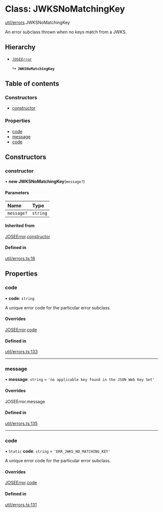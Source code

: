 # Class: JWKSNoMatchingKey

[util/errors](../modules/util_errors.md).JWKSNoMatchingKey

An error subclass thrown when no keys match from a JWKS.

## Hierarchy

- [`JOSEError`](util_errors.JOSEError.md)

  ↳ **`JWKSNoMatchingKey`**

## Table of contents

### Constructors

- [constructor](util_errors.JWKSNoMatchingKey.md#constructor)

### Properties

- [code](util_errors.JWKSNoMatchingKey.md#code)
- [message](util_errors.JWKSNoMatchingKey.md#message)
- [code](util_errors.JWKSNoMatchingKey.md#code)

## Constructors

### constructor

• **new JWKSNoMatchingKey**(`message?`)

#### Parameters

| Name | Type |
| :------ | :------ |
| `message?` | `string` |

#### Inherited from

[JOSEError](util_errors.JOSEError.md).[constructor](util_errors.JOSEError.md#constructor)

#### Defined in

[util/errors.ts:18](https://github.com/panva/jose/blob/v3.14.2/src/util/errors.ts#L18)

## Properties

### code

• **code**: `string`

A unique error code for the particular error subclass.

#### Overrides

[JOSEError](util_errors.JOSEError.md).[code](util_errors.JOSEError.md#code)

#### Defined in

[util/errors.ts:133](https://github.com/panva/jose/blob/v3.14.2/src/util/errors.ts#L133)

___

### message

• **message**: `string` = `'no applicable key found in the JSON Web Key Set'`

#### Overrides

JOSEError.message

#### Defined in

[util/errors.ts:135](https://github.com/panva/jose/blob/v3.14.2/src/util/errors.ts#L135)

___

### code

▪ `Static` **code**: `string` = `'ERR_JWKS_NO_MATCHING_KEY'`

A unique error code for the particular error subclass.

#### Overrides

[JOSEError](util_errors.JOSEError.md).[code](util_errors.JOSEError.md#code)

#### Defined in

[util/errors.ts:131](https://github.com/panva/jose/blob/v3.14.2/src/util/errors.ts#L131)
